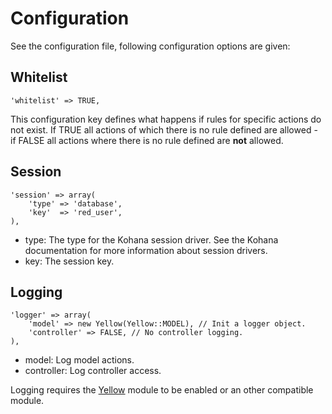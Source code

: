 # Configuration

See the configuration file, following configuration options are given:

## Whitelist

	'whitelist' => TRUE,
	
This configuration key defines what happens if rules for specific actions do not exist. If TRUE all actions of which there is no rule defined are allowed - if FALSE all actions where there is no rule defined are **not** allowed.

## Session

	'session' => array(
		'type' => 'database',
		'key'  => 'red_user',
	),
	
* type: The type for the Kohana session driver. See the Kohana documentation for more information about session drivers.
* key: The session key.

## Logging

	'logger' => array(
		'model' => new Yellow(Yellow::MODEL), // Init a logger object.
		'controller' => FALSE, // No controller logging.
	),
	
* model: Log model actions.
* controller: Log controller access.

Logging requires the [Yellow](https://github.com/davidstutz/kohana-yellow) module to be enabled or an other compatible module.